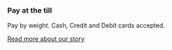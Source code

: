 <site-header />

### Pay at the till

Pay by weight. Cash, Credit and Debit cards accepted.

[Read more about our story](../story.md)

<we-believe />

